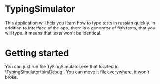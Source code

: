 # TypingSimulator
This application will help you learn how to type texts in russian quickly.
In addition to interface of the app, there is a generator of fish texts, that you will type. It means that texts won't be identical.

# Getting started
You can just run file TyPingSimulator.exe that located in \TypingSimulator\bin\Debug .
You can move it file everywhere, it won't broke. 
